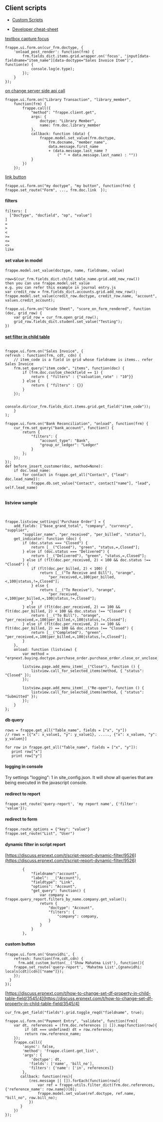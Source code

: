 ## Client scripts

* [Custom Scripts](https://github.com/frappe/erpnext/wiki/Community-Developed-Custom-Scripts)

* [Developer cheat-sheet](https://github.com/frappe/frappe/wiki/Developer-Cheatsheet)

[textbox capture focus](https://discuss.erpnext.com/t/is-there-any-tigger-to-capture-the-onclick-event-of-a-text-box/23134/3)

```
frappe.ui.form.on(cur_frm.doctype, {
    'onload_post_render': function(frm) {    
        frm.fields_dict.items.grid.wrapper.on('focus', 'input[data-fieldname="item_name"][data-doctype="Sales Invoice Item"]', function(e) {
            console.log(e.type);
        });
    }
});
```

[on change server side api call ](https://frappe.io/docs/user/en/tutorial/form-client-scripting)

```
frappe.ui.form.on("Library Transaction", "library_member",
    function(frm) {
        frappe.call({
            "method": "frappe.client.get",
            args: {
                doctype: "Library Member",
                name: frm.doc.library_member
            },
            callback: function (data) {
                frappe.model.set_value(frm.doctype,
                    frm.docname, "member_name",
                    data.message.first_name
                    + (data.message.last_name ?
                        (" " + data.message.last_name) : ""))
            }
        })
    });
```    

[link button ](https://discuss.erpnext.com/t/display-a-read-only-link-field-as-a-button/8315)
```
frappe.ui.form.on("my doctype", "my button", function(frm) { frappe.set_route("Form", ..., frm.doc.link  });
```

#### filters

```
filters: [
  ["DocType", "docfield", "op", "value"]
]
=
>
<
>=
<=
<>
like
```		

#### set value in model

```
frappe.model.set_value(doctype, name, fieldname, value)
```

```
row=$(cur_frm.fields_dict.child_table_name.grid.add_new_row())
then you can use frappe.model.set_value
e.g. you can refer this example in journal entry.js
var credit_row = frm.fields_dict.accounts.grid.add_new_row();
frappe.model.set_value(credit_row.doctype, credit_row.name, "account", values.credit_account);
```

```
frappe.ui.form.on("Grade Sheet", "score_on_form_rendered", function (doc, grid_row) {
    var grid_row = cur_frm.open_grid_row();
    grid_row.fields_dict.student.set_value("Testing");
})
```


#### [set filter in child table](https://discuss.erpnext.com/t/set-filter-in-child-table-with-value-from-same-table/10929/9)

```

frappe.ui.form.on("Sales Invoice", {
refresh : function(frm, cdt, cdn) {
	// item_code is a field in grid whose fieldname is items.. refer Sales Invoice
	frm.set_query("item_code", "items", function(doc) {
		if (frm.doc.custom_checkfield == 1) {
			return { "filters" : {"valuation_rate" : "10"}}
		} else {
			return { "filters" : {}}
		}
	});
	
	console.dir(cur_frm.fields_dict.items.grid.get_field("item_code"));
    }
);		

frappe.ui.form.on("Bank Reconciliation", "onload", function(frm) {
    cur_frm.set_query("bank_account", function() {
        return {
            "filters": {
                "account_type": "Bank",
                "group_or_ledger": "Ledger"
            }
        };
    });
});
def before_insert_customer(doc, method=None): 
    if doc.lead_name:
        for contact in frappe.get_all("Contact", {"lead": doc.lead_name}): 
            frappe.db.set_value("Contact", contact["name"], "lead", self.lead_name)
			
```


#### listview sample

```
		
			
frappe.listview_settings['Purchase Order'] = {
	add_fields: ["base_grand_total", "company", "currency", "supplier",
		"supplier_name", "per_received", "per_billed", "status"],
	get_indicator: function (doc) {
		if (doc.status === "Closed") {
			return [__("Closed"), "green", "status,=,Closed"];
		} else if (doc.status === "Delivered") {
			return [__("Delivered"), "green", "status,=,Closed"];
		} else if (flt(doc.per_received, 2) < 100 && doc.status !== "Closed") {
			if (flt(doc.per_billed, 2) < 100) {
				return [__("To Receive and Bill"), "orange",
					"per_received,<,100|per_billed,<,100|status,!=,Closed"];
			} else {
				return [__("To Receive"), "orange",
					"per_received,<,100|per_billed,=,100|status,!=,Closed"];
			}
		} else if (flt(doc.per_received, 2) == 100 && flt(doc.per_billed, 2) < 100 && doc.status !== "Closed") {
			return [__("To Bill"), "orange", "per_received,=,100|per_billed,<,100|status,!=,Closed"];
		} else if (flt(doc.per_received, 2) == 100 && flt(doc.per_billed, 2) == 100 && doc.status !== "Closed") {
			return [__("Completed"), "green", "per_received,=,100|per_billed,=,100|status,!=,Closed"];
		}
	},
	onload: function (listview) {
		var method = "erpnext.buying.doctype.purchase_order.purchase_order.close_or_unclose_purchase_orders";

		listview.page.add_menu_item(__("Close"), function () {
			listview.call_for_selected_items(method, { "status": "Closed" });
		});

		listview.page.add_menu_item(__("Re-open"), function () {
			listview.call_for_selected_items(method, { "status": "Submitted" });
		});
	}
};			
```

#### db query

```
rows = frappe.get_all("Table_name", fields = ["x", "y"])
// rows = [{"x": x_value1, "y": y_value1}, ....., {"x": x_valuen, "y": y_valuen}]

for row in frappe.get_all("Table_name", fields = ["x", "y"]):
   print row["x"]
   print row["y"]

```			

#### logging in console 

Try settings "logging": 1 in site_config.json. It will show all queries that are being executed in the javascript console.

#### redirect to report

```
frappe.set_route('query-report', 'my report name', {'filter': 'value'});
```

#### redirect to form

```
frappe.route_options = {"key": "value"}
frappe.set_route("List", "User")

```

#### dynamic filter in script report
[https://discuss.erpnext.com/t/script-report-dynamic-filter/9526](https://discuss.erpnext.com/t/script-report-dynamic-filter/9526)

```
		{
			"fieldname":"account",
			"label": __("Account"),
			"fieldtype": "Link",
			"options": "Account",
			"get_query": function() {
				var company = frappe.query_report.filters_by_name.company.get_value();
				return {
					"doctype": "Account",
					"filters": {
						"company": company,
					}
				}
			}
		},

```

#### custom button

```
frappe.ui.form.on('Gnanvidhi', {
    refresh: function(frm,cdt,cdn) {
      frm.add_custom_button(__('Show Mahatma List'), function(){
	frappe.set_route('query-report', 'Mahatma List',{gnanvidhi: locals[cdt][cdn]["name"]});
    });
  }
});
```

[https://discuss.erpnext.com/t/how-to-change-set-df-property-in-child-table-field/3545/4](https://discuss.erpnext.com/t/how-to-change-set-df-property-in-child-table-field/3545/4)

```
cur_frm.get_field("fields").grid.toggle_reqd("fieldname", true);
```


```
frappe.ui.form.on("Payment Entry", "validate", function(frm){
    var dt, references = (frm.doc.references || []).map(function(row){
         if (dt === undefined) dt = row.reference;
         return row.reference_name;
    });
    frappe.call({
        'async': false,
        'method': 'frappe.client.get_list',
        'args': {
            'doctype': dt,
           'fields': ['name', 'bill_no'],
           'filters': {'name': ['in', references]}
        },
       callback: function(res){
           (res.message || []).forEach(function(row){
               var ref = frappe.utils.filter_dict(frm.doc.references, {'reference_name': row.name})[0];
               frappe.model.set_value(ref.doctype, ref.name, "bill_no", row.bill_no);
           })
       }
    })
});
```